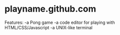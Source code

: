 # playname.github.com

Features:
	-a Pong game
	-a code editor for playing with HTML/CSS/Javascript
	-a UNIX-like terminal